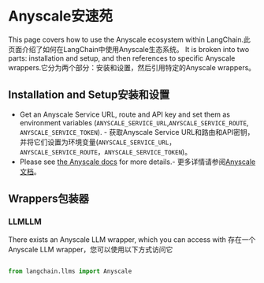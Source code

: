 # Anyscale安速苑

This page covers how to use the Anyscale ecosystem within LangChain.此页面介绍了如何在LangChain中使用Anyscale生态系统。
It is broken into two parts: installation and setup, and then references to specific Anyscale wrappers.它分为两个部分：安装和设置，然后引用特定的Anyscale wrappers。

## Installation and Setup安装和设置
- Get an Anyscale Service URL, route and API key and set them as environment variables (`ANYSCALE_SERVICE_URL`,`ANYSCALE_SERVICE_ROUTE`, `ANYSCALE_SERVICE_TOKEN`). - 获取Anyscale Service URL和路由和API密钥，并将它们设置为环境变量(`ANYSCALE_SERVICE_URL`，`ANYSCALE_SERVICE_ROUTE`，`ANYSCALE_SERVICE_TOKEN`)。
- Please see [the Anyscale docs](https://docs.anyscale.com/productionize/services-v2/get-started) for more details.- 更多详情请参阅[Anyscale文档](https://docs.anyscale.com/productionize/services-v2/get-started)。

## Wrappers包装器

### LLMLLM

There exists an Anyscale LLM wrapper, which you can access with 存在一个Anyscale LLM wrapper，您可以使用以下方式访问它
```python

from langchain.llms import Anyscale

```

